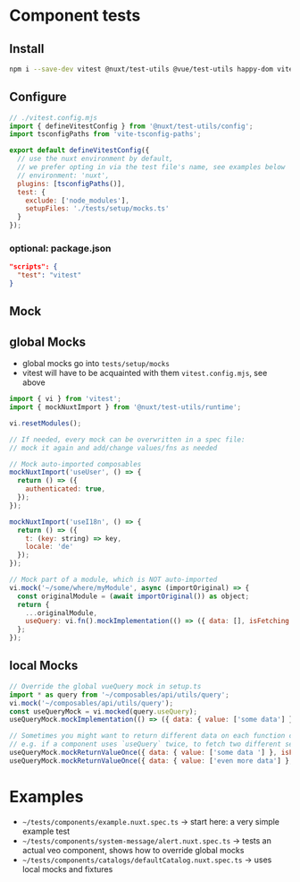 # Component tests

## Install

```bash
npm i --save-dev vitest @nuxt/test-utils @vue/test-utils happy-dom vite-tsconfig-paths
```

## Configure

```javascript
// ./vitest.config.mjs
import { defineVitestConfig } from '@nuxt/test-utils/config';
import tsconfigPaths from 'vite-tsconfig-paths';

export default defineVitestConfig({
  // use the nuxt environment by default,
  // we prefer opting in via the test file's name, see examples below
  // environment: 'nuxt',
  plugins: [tsconfigPaths()],
  test: {
    exclude: ['node_modules'],
    setupFiles: './tests/setup/mocks.ts'
  }
});
```

### optional: package.json

```json
"scripts": {
  "test": "vitest"
}
```

## Mock

## global Mocks

- global mocks go into `tests/setup/mocks`
- vitest will have to be acquainted with them `vitest.config.mjs`, see above

```javascript
import { vi } from 'vitest';
import { mockNuxtImport } from '@nuxt/test-utils/runtime';

vi.resetModules();

// If needed, every mock can be overwritten in a spec file:
// mock it again and add/change values/fns as needed

// Mock auto-imported composables
mockNuxtImport('useUser', () => {
  return () => ({
    authenticated: true,
  });
});

mockNuxtImport('useI18n', () => {
  return () => ({
    t: (key: string) => key,
    locale: 'de'
  });
});

// Mock part of a module, which is NOT auto-imported
vi.mock('~/some/where/myModule', async (importOriginal) => {
  const originalModule = (await importOriginal()) as object;
  return {
    ...originalModule,
    useQuery: vi.fn().mockImplementation(() => ({ data: [], isFetching: true }))
  };
});
```

## local Mocks

```javascript
// Override the global vueQuery mock in setup.ts
import * as query from '~/composables/api/utils/query';
vi.mock('~/composables/api/utils/query');
const useQueryMock = vi.mocked(query.useQuery);
useQueryMock.mockImplementation(() => ({ data: { value: ['some data'] }, isFetching: false }));

// Sometimes you might want to return different data on each function call
// e.g. if a component uses `useQuery` twice, to fetch two different server resources
useQueryMock.mockReturnValueOnce({ data: { value: ['some data '] }, isFetching: false });
useQueryMock.mockReturnValueOnce({ data: { value: ['even more data'] }, isFetching: false });
```

# Examples

- `~/tests/components/example.nuxt.spec.ts` -> start here: a very simple example test
- `~/tests/components/system-message/alert.nuxt.spec.ts` -> tests an actual veo component, shows how to override global mocks
- `~/tests/components/catalogs/defaultCatalog.nuxt.spec.ts` -> uses local mocks and fixtures
